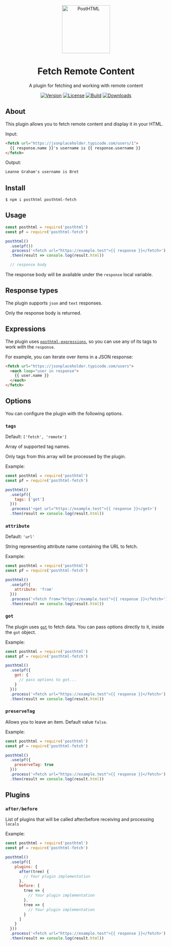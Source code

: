 <div align="center">
  <img width="150" height="150" title="PostHTML" src="https://posthtml.github.io/posthtml/logo.svg">
  <h1>Fetch Remote Content</h1>
  <p>A plugin for fetching and working with remote content</p>

  [![Version][npm-version-shield]][npm]
  [![License][license-shield]][license]
  [![Build][travis-ci-shield]][travis-ci]
  [![Downloads][npm-stats-shield]][npm-stats]
</div>

## About

This plugin allows you to fetch remote content and display it in your HTML.

Input:

```html
<fetch url="https://jsonplaceholder.typicode.com/users/1">
  {{ response.name }}'s username is {{ response.username }}
</fetch>
```

Output:

```html
Leanne Graham's username is Bret
```

## Install

```
$ npm i posthtml posthtml-fetch
```

## Usage

```js
const posthtml = require('posthtml')
const pf = require('posthtml-fetch')

posthtml()
  .use(pf())
  .process('<fetch url="https://example.test">{{ response }}</fetch>')
  .then(result => console.log(result.html))

  // response body
```

The response body will be available under the `response` local variable.

## Response types

The plugin supports `json` and `text` responses. 

Only the response body is returned.

## Expressions

The plugin uses [`posthtml-expressions`](https://github.com/posthtml/posthtml-expressions), so you can use any of its tags to work with the `response`.

For example, you can iterate over items in a JSON response:

```html
<fetch url="https://jsonplaceholder.typicode.com/users">
  <each loop="user in response">
    {{ user.name }}
  </each>
</fetch>
```

## Options

You can configure the plugin with the following options.

### `tags`

Default: `['fetch', 'remote']`

Array of supported tag names. 

Only tags from this array will be processed by the plugin.

Example:

```js
const posthtml = require('posthtml')
const pf = require('posthtml-fetch')

posthtml()
  .use(pf({
    tags: ['get']
  }))
  .process('<get url="https://example.test">{{ response }}</get>')
  .then(result => console.log(result.html))
```

### `attribute`

Default: `'url'`

String representing attribute name containing the URL to fetch.

Example:

```js
const posthtml = require('posthtml')
const pf = require('posthtml-fetch')

posthtml()
  .use(pf({
    attribute: 'from'
  }))
  .process('<fetch from="https://example.test">{{ response }}</fetch>')
  .then(result => console.log(result.html))
```

### `got`

The plugin uses [`got`](https://github.com/sindresorhus/got) to fetch data. You can pass options directly to it, inside the `got` object.

Example:

```js
const posthtml = require('posthtml')
const pf = require('posthtml-fetch')

posthtml()
  .use(pf({
    got: {
      // pass options to got...
    }
  }))
  .process('<fetch url="https://example.test">{{ response }}</fetch>')
  .then(result => console.log(result.html))
```

### `preserveTag`

Allows you to leave an item. Default value `false`.

Example:

```js
const posthtml = require('posthtml')
const pf = require('posthtml-fetch')

posthtml()
  .use(pf({
    preserveTag: true
  }))
  .process('<fetch url="https://example.test">{{ response }}</fetch>')
  .then(result => console.log(result.html))
```

## Plugins

### `after/before`

List of plugins that will be called after/before receiving and processing `locals`

Example:

```js
const posthtml = require('posthtml')
const pf = require('posthtml-fetch')

posthtml()
  .use(pf({
    plugins: {
      after(tree) {
        // Your plugin implementation
      },
      before: [
        tree => {
          // Your plugin implementation
        },
        tree => {
          // Your plugin implementation
        }
      ]
    }
  }))
  .process('<fetch url="https://example.test">{{ response }}</fetch>')
  .then(result => console.log(result.html))
```



[npm]: https://www.npmjs.com/package/posthtml-fetch
[npm-version-shield]: https://img.shields.io/npm/v/posthtml-fetch.svg
[npm-stats]: http://npm-stat.com/charts.html?package=posthtml-fetch
[npm-stats-shield]: https://img.shields.io/npm/dt/posthtml-fetch.svg
[travis-ci]: https://travis-ci.org/posthtml/posthtml-fetch/
[travis-ci-shield]: https://img.shields.io/travis/posthtml/posthtml-fetch/master.svg
[license]: ./LICENSE
[license-shield]: https://img.shields.io/npm/l/posthtml-fetch.svg
